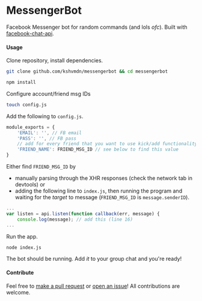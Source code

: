 # MessengerBot
Facebook Messenger bot for random commands (and lols _ofc_). Built with [facebook-chat-api](https://github.com/Schmavery/facebook-chat-api).

#### Usage
Clone repository, install dependencies.

```bash
git clone github.com/kshvmdn/messengerbot && cd messengerbot
```

```bash
npm install
```

Configure account/friend msg IDs
```bash
touch config.js
```
Add the following to `config.js`.
```javascript
module_exports = {
	'EMAIL': '', // FB email
	'PASS': '', // FB pass
	// add for every friend that you want to use kick/add functionality with
	'FRIEND_NAME': FRIEND_MSG_ID // see below to find this value
}
```


Either find `FRIEND_MSG_ID` by
+ manually parsing through the XHR responses (check the network tab in devtools) or 
+ adding the following line to `index.js`, then running the program and waiting for the _target_ to message (`FRIEND_MSG_ID` is `message.senderID`).
```javascript
...
var listen = api.listen(function callback(err, message) {
    console.log(message); // add this (line 16)
...
```

Run the app.
```bash
node index.js
```

The bot should be running. Add _it_ to your group chat and you're ready!

#### Contribute
Feel free to [make a pull request](https://github.com/kshvmdn/messengerbot/pulls) or [open an issue](https://github.com/kshvmdn/messengerbot/issues)! All contributions are welcome.
